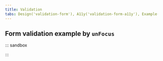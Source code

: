 ```yaml
---
title: Validation
tabs: Design('validation-form'), A11y('validation-form-a11y'), Example('validation-form-code')
---
```


## Form validation example by `unFocus`

::: sandbox

<script lang="tsx">
  export Demo from './examples/form-validation-example-by- `unfocus` .tsx'; 
</script>

:::
